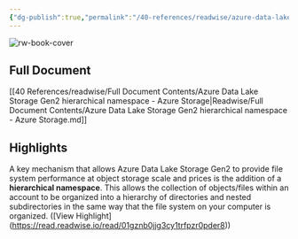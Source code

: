 ```yaml
---
{"dg-publish":true,"permalink":"/40-references/readwise/azure-data-lake-storage-gen2-hierarchical-namespace-azure-storage/","tags":["rw/articles"]}
---
```


![rw-book-cover](https://readwise-assets.s3.amazonaws.com/media/uploaded_book_covers/profile_921743/logo-ms-social_2V60pFP.png)

## Full Document
[[40 References/readwise/Full Document Contents/Azure Data Lake Storage Gen2 hierarchical namespace - Azure Storage\|Readwise/Full Document Contents/Azure Data Lake Storage Gen2 hierarchical namespace - Azure Storage.md]]

## Highlights
A key mechanism that allows Azure Data Lake Storage Gen2 to provide file system performance at object storage scale and prices is the addition of a **hierarchical namespace**. This allows the collection of objects/files within an account to be organized into a hierarchy of directories and nested subdirectories in the same way that the file system on your computer is organized. ([View Highlight] (https://read.readwise.io/read/01gznb0jjg3cy1trfpzr0pder8))


